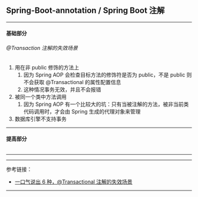 ## Spring-Boot-annotation / Spring Boot 注解

---

#### 基础部分

###### @Transaction 注解的失效场景

1. 用在非 public 修饰的方法上
    1. 因为 Spring AOP 会检查目标方法的修饰符是否为 public，不是 public 则不会获取 @Transactional 的属性配置信息
    2. 这种情况事务无效，并且不会报错
2. 被同一个类中方法调用
    1. 因为 Spring AOP 有一个比较大的坑：只有当被注解的方法，被非当前类代码调用时，才会由 Spring 生成的代理对象来管理
3. 数据库引擎不支持事务

---

#### 提高部分

######

---






---

参考链接：

- [一口气说出 6 种，@Transactional 注解的失效场景](https://juejin.cn/post/6844904096747503629)

---










